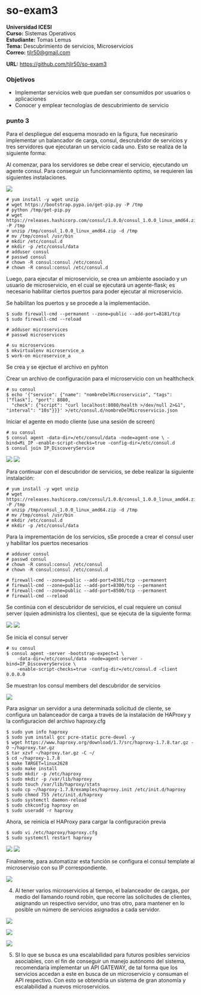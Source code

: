 # so-exam3

**Universidad ICESI**  
**Curso:** Sistemas Operativos  
**Estudiante:** Tomas Lemus  
**Tema:** Descubrimiento de servicios, Microservicios  
**Correo:** tjlr50@gmail.com

**URL:** https://github.com/tjlr50/so-exam3

### Objetivos
* Implementar servicios web que puedan ser consumidos por usuarios o aplicaciones
* Conocer y emplear tecnologías de descubrimiento de servicio

### punto 3

Para el despliegue del esquema mosrado en la figura, fue necesirario implementar un balancador de carga, consul, descrubridor de servicios y tres servidores que ejecutaran un servicio cada uno. Esto se realiza de la siguiente forma:



Al comenzar, para los servidores se debe crear el servicio, ejecutando un agente consul. Para conseguir un funcionnamiento optimo, se requieren las siguientes instalaciones.

![][1]

```
# yum install -y wget unzip
# wget https://bootstrap.pypa.io/get-pip.py -P /tmp
# python /tmp/get-pip.py
# wget https://releases.hashicorp.com/consul/1.0.0/consul_1.0.0_linux_amd64.zip -P /tmp
# unzip /tmp/consul_1.0.0_linux_amd64.zip -d /tmp
# mv /tmp/consul /usr/bin
# mkdir /etc/consul.d
# mkdir -p /etc/consul/data
# adduser consul
# passwd consul
# chown -R consul:consul /etc/consul
# chown -R consul:consul /etc/consul.d
```

Luego, para ejecutar el microservicio, se crea un ambiente asociado y un usuario de microservicio, en el cual se ejecutará un agente-flask; es necesario habilitar ciertos puertos para poder ejecutar al microservicio.

Se habilitan los puertos y se procede a la implementación.

```
$ sudo firewall-cmd --permanent --zone=public --add-port=8181/tcp
$ sudo firewall-cmd --reload

# adduser microservices
# passwd microservices

# su microservices
$ mkvirtualenv microservice_a
$ work-on microservice_a
```

Se crea y se ejectue el archivo en pyhton

Crear un archivo de configuración para el microservicio con un healthcheck
```
# su consul
$ echo '{"service": {"name": "nombreDelMicroservicio", "tags": ["flask"], "port": 8080,
  "check": {"script": "curl localhost:8080/health >/dev/null 2>&1", "interval": "10s"}}}' >/etc/consul.d/nombreDelMicroservicio.json
```

Iniciar el agente en modo cliente (use una sesión de screen)

```
# su consul
$ consul agent -data-dir=/etc/consul/data -node=agent-one \ -bind=Mi_IP -enable-script-checks=true -config-dir=/etc/consul.d
$ consul join IP_DiscoveryService
```

![][2] 
![][4]
 

Para continuar con el descubridor de servicios, se debe realizar la siguiente instalación:

```
# yum install -y wget unzip
# wget https://releases.hashicorp.com/consul/1.0.0/consul_1.0.0_linux_amd64.zip -P /tmp
# unzip /tmp/consul_1.0.0_linux_amd64.zip -d /tmp
# mv /tmp/consul /usr/bin
# mkdir /etc/consul.d
# mkdir -p /etc/consul/data
```

Para la imprementación de los servicios, sSe procede a crear el consul user y habilitar los puertos necesarios

```
# adduser consul
# passwd consul
# chown -R consul:consul /etc/consul
# chown -R consul:consul /etc/consul.d

# firewall-cmd --zone=public --add-port=8301/tcp --permanent
# firewall-cmd --zone=public --add-port=8300/tcp --permanent
# firewall-cmd --zone=public --add-port=8500/tcp --permanent
# firewall-cmd --reload
```

Se continúa con el descubridor de servicios, el cual requiere un consul server (quien administra los clientes), que se ejecuta de la siguiente forma:

![][5] 
![][6]


Se inicia el consul server

```
# su consul
$ consul agent -server -bootstrap-expect=1 \
    -data-dir=/etc/consul/data -node=agent-server -bind=IP_DiscoveryService \
    -enable-script-checks=true -config-dir=/etc/consul.d -client 0.0.0.0
```

Se muestran los consul members del descubridor de servicios

![][7]


Para asignar un servidor a una determinada solicitud de cliente, se configura un balanceador de carga a través de la instalación de HAProxy y la configuracion del archivo haproxy.cfg

```
$ sudo yum info haproxy
$ sudo yum install gcc pcre-static pcre-devel -y
$ wget https://www.haproxy.org/download/1.7/src/haproxy-1.7.8.tar.gz -O ~/haproxy.tar.gz
$ tar xzvf ~/haproxy.tar.gz -C ~/
$ cd ~/haproxy-1.7.8
$ make TARGET=linux2628
$ sudo make install
$ sudo mkdir -p /etc/haproxy
$ sudo mkdir -p /var/lib/haproxy 
$ sudo touch /var/lib/haproxy/stats
$ sudo cp ~/haproxy-1.7.8/examples/haproxy.init /etc/init.d/haproxy
$ sudo chmod 755 /etc/init.d/haproxy
$ sudo systemctl daemon-reload
$ sudo chkconfig haproxy on
$ sudo useradd -r haproxy
```

Ahora, se reinicia el HAProxy para cargar la configuración previa

```
$ sudo vi /etc/haproxy/haproxy.cfg
$ sudo systemctl restart haproxy
```

![][8]
![][9]

Finalmente, para automatizar esta función se configura el consul template al microservisio con su IP correspondiente.

![][10]


4. Al tener varios microservicios al tiempo, el balanceador de cargas, por medio del llamando round robin, que recorre las solicitudes de clientes, asignando un respectivo servidor, uno tras otro, para mantener en lo posible un número de servicios asignados a cada servidor. 

![][11]

![][13]

![][15]

5. SI lo que se busca es una escalabilidad para futuros posibles servicios asociables, con el fin de conseguir un manejo autónomo del sistema, recomendaría implementar un API GATEWAY, de tal forma que los servicios accedan a este en busca de un microservicio y consuman el API respectivo. Con esto se obtendría un sistema de gran atonomía y escalabilidad a nuevos microservicios.













[1]: 1.PNG

[2]: 2.PNG

[3]: 3.PNG

[4]: 4.PNG

[5]: 5.PNG


[6]: 6.PNG


[7]: 7.PNG


[8]: 8.PNG


[9]: 9.PNG


[10]: 10.PNG


[11]: 11.PNG

[13]: 13.PNG

[14]: 14.PNG

[15]: 15.PNG
